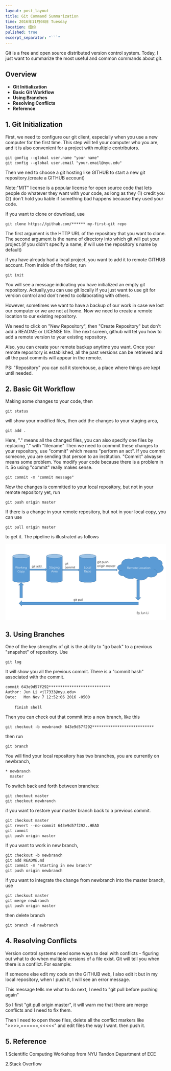 ```yaml
---
layout: post_layout
title: Git Command Summarization
time: 2016年11月08日 Tuesday
location: 纽约
pulished: true
excerpt_separator: "```"
---
```


Git is a free and open source distributed version control system. Today, I just want to summarize the most useful and common commands about git.


## Overview

- **Git Initialization**
- **Basic Git Workflow**
- **Using Branches**
- **Resolving Conflicts**
- **Reference**

## 1. Git Initialization

First, we need to configure our git client, especially when you use a new computer for the first time. This step will tell your computer who you are, and it is also convenient for a project with multiple contributors.

```
git gonfig --global user.name "your name"
git config --global user.email "your.email@nyu.edu"
```

Then we ned to choose a git hosting like GITHUB to start a new git repository.(create a GITHUB account)

Note:"MIT" license is a popular license for open source code that lets people do whatever they want with your code, as long as they (1) credit you (2) don't hold you liable if something bad happens because they used your code.

If you want to clone or download, use

```
git clone https://github.com/****** my-first-git repo
```

The first argument is the HTTP URL of the repository that you want to clone. The second argument is the name of directory into which git will put your project.(if you didn't specify a name, if will use the repository's name by default)

if you have already had a local project, you want to add it to remote GITHUB account. From inside of the folder, run

```
git init
```

You will see a message indicating you have initialized an empty git repository. Actually,you can use git locally if you just want to use git for version control and don't need to collaborating with others.

However, sometimes we want to have a backup of our work in case we lost our computer or we are not at home. Now we need to create a remote location to our existing repository.

We need to click on "New Repository", then "Create Repository" but don't add a README or LICENSE file. The next screen, github will tel you how to add a remote version to your existing repository.

Also, you can create your remote backup anytime you want. Once your remote repository is established, all the past versions can be retrieved and all the past commits will appear in the remote. 

PS: "Repository" you can call it storehouse, a place where things are kept until needed.

## 2. Basic Git Workflow

Making some changes to your code, then

```
git status
```

will show your modified files, then add the changes to your staging area,

```
git add .
```

Here, "." means all the changed files, you can also specify one files by replacing "." with "filename"
Then we need to conmmit these changes to your repository, use "commit" which means "perform an act". If you commit someone, you are sending that person to an institution. "Commit" alwayse means some problem. You modify your code because there is a problem in it. So using "commit" really makes sense.

```
git commit -m "commit message"
```

Now the changes is committed to your local repository, but not in your remote repository yet, run

```
git push origin master
```

If there is a change in your remote repository, but not in your local copy, you can use

```
git pull origin master
```

to get it. The pipeline is illustrated as follows

<img src="/assets/img/Shell and Git/2.png" width="640px" />

## 3. Using Branches

One of the key strengths of git is the ability to "go back" to a previous "snapshot" of repository. Use

```
git log
```

It will show you all the previous commit. There is a "commit hash" associated with the commit.

```
commit 643e9d57f292***************************
Author: Jun Li <jl7333@nyu.edu>
Date:   Mon Nov 7 12:52:06 2016 -0500

    finish shell
```

Then you can check out that commit into a new branch, like this

```
git checkout -b newbranch 643e9d57f292***************************
```

then run

```
git branch
```

You will find your local repository has two branches, you are currently on newbranch,

```
* newbranch
  master
```

To switch back and forth between branches:

```
git checkout master
git checkout newbranch
```

if you want to restore your master branch back to a previous commit.

```
git checkout master
git revert --no-commit 643e9d57f292..HEAD
git commit
git push origin master
```

If you want to work in new branch,

```
git checkout -b newbranch
git add README.md
git commit -m "starting in new branch"
git push origin newbranch
```

if you want to integrate the change from newbranch into the master branch, use

```
git checkout master
git merge newbranch
git push origin master
```

then delete branch

```
git branch -d newbranch
```

## 4. Resolving Conflicts

Version control systems need some ways to deal with conflicts - figuring out what to do when multiple versions of a file exist. Git will tell you when there is a conflict. For example:

If someone else edit my code on the GITHUB web, I also edit it but in my local repository, when I push it, I will see an error message.

This message tells me what to do next, I need to "git pull before pushing again"

So I first "git pull origin master", it will warn me that there are merge conflicts and I need to fix them.

Then I need to open those files, delete all the conflict markers like ">>>>,======,<<<<<" and edit files the way I want. then push it.

## 5. Reference

1.Scientific Computing Workshop from NYU Tandon Department of ECE

2.Stack Overflow

